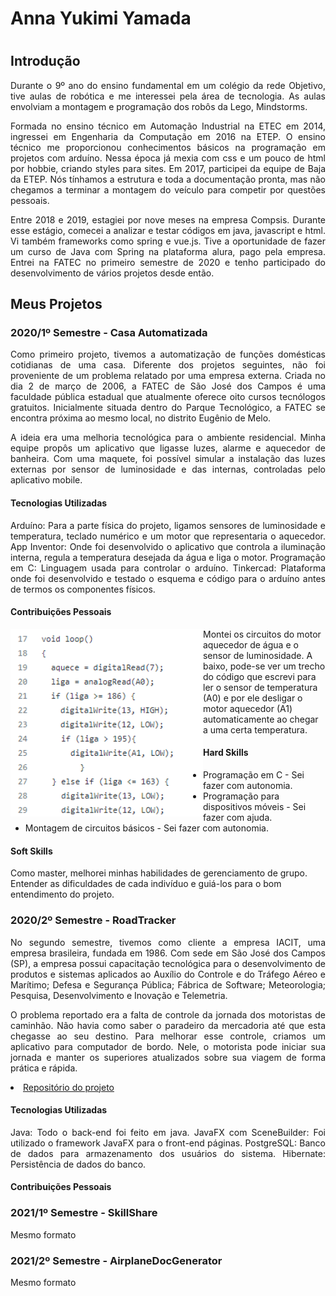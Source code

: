 <h1>Anna Yukimi Yamada<h1>

## Introdução

<p align="justify">Durante o 9º ano do ensino fundamental em um colégio da rede Objetivo, tive aulas de robótica e me interessei pela área de tecnologia. As aulas envolviam a montagem e programação dos robôs da Lego, Mindstorms.</p>

<p align="justify">Formada no ensino técnico em Automação Industrial na ETEC em 2014, ingressei em Engenharia da Computação em 2016 na ETEP. O ensino técnico me proporcionou conhecimentos básicos na programação em projetos com arduíno. Nessa época já mexia com css e um pouco de html por hobbie, criando styles para sites. Em 2017, participei da equipe de Baja da ETEP. Nós tínhamos a estrutura e toda a documentação pronta, mas não chegamos a terminar a montagem do veículo para competir por questões pessoais.</p>

<p align="justify">Entre 2018 e 2019, estagiei por nove meses na empresa Compsis. Durante esse estágio, comecei a analizar e testar códigos em java, javascript e html. Vi também frameworks como spring e vue.js. Tive a oportunidade de fazer um curso de Java com Spring na plataforma alura, pago pela empresa.  Entrei na FATEC no primeiro semestre de 2020 e tenho participado do desenvolvimento de vários projetos desde então.</p>

## Meus Projetos

### 2020/1º Semestre - Casa Automatizada
<p align="justify">Como primeiro projeto, tivemos a automatização de funções domésticas cotidianas de uma casa. Diferente dos projetos seguintes, não foi proveniente de um problema relatado por uma empresa externa. Criada no dia 2 de março de 2006, a FATEC de São José dos Campos é uma faculdade pública estadual que atualmente oferece oito cursos tecnólogos gratuitos. Inicialmente situada dentro do Parque Tecnológico, a FATEC se encontra próxima ao mesmo local, no distrito Eugênio de Melo.</p>
<p align="justify">A ideia era uma melhoria tecnológica para o ambiente residencial. Minha equipe propôs um aplicativo que ligasse luzes, alarme e aquecedor de banheira. Com uma maquete, foi possível simular a instalação das luzes externas por sensor de luminosidade e das internas, controladas pelo aplicativo mobile. </p>

#### Tecnologias Utilizadas
<p align="justify">Arduíno: Para a parte física do projeto, ligamos sensores de luminosidade e temperatura, teclado numérico e um motor que representaria o aquecedor.
App Inventor: Onde foi desenvolvido o aplicativo que controla a iluminação interna, regula a temperatura desejada da água e liga o motor.
Programação em C: Linguagem usada para controlar o arduíno. 
Tinkercad: Plataforma onde foi desenvolvido e testado o esquema e código para o arduíno antes de termos os componentes físicos.</p>

#### Contribuições Pessoais
 
<img align="left" src="https://github.com/YamadaYuu/Portifolio/blob/main/Images/Code%20aquecedor.png"  height="300px">
<p>Montei os circuitos do motor aquecedor de água e o sensor de luminosidade. A baixo, pode-se ver um trecho do código que escrevi para ler o sensor de temperatura (A0) e por ele desligar o motor aquecedor (A1) automaticamente ao chegar a uma certa temperatura.</p>
 

#### Hard Skills
- Programação em C - Sei fazer com autonomia.
- Programação para dispositivos móveis - Sei fazer com ajuda.
- Montagem de circuitos básicos - Sei fazer com autonomia.

#### Soft Skills
<p>Como master, melhorei minhas habilidades de gerenciamento de grupo. 
 Entender as dificuldades de cada indivíduo e guiá-los para o bom entendimento do projeto.</p>

### 2020/2º Semestre - RoadTracker
<p align="justify">No segundo semestre, tivemos como cliente a empresa IACIT, uma empresa brasileira, fundada em 1986. Com sede em São José dos Campos (SP), a empresa possui capacitação tecnológica para o desenvolvimento de produtos e sistemas aplicados ao Auxílio do Controle e do Tráfego Aéreo e Marítimo; Defesa e Segurança Pública; Fábrica de Software; Meteorologia; Pesquisa, Desenvolvimento e Inovação e Telemetria.</p>
<p align="justify">O problema reportado era a falta de controle da jornada dos motoristas de caminhão. Não havia como saber o paradeiro da mercadoria até que esta chegasse ao seu destino. Para melhorar esse controle, criamos um aplicativo para computador de bordo. Nele, o motorista pode iniciar sua jornada e manter os superiores atualizados sobre sua viagem de forma prática e rápida.</p>
<p align="justify"></p>
 
 <li><a href="https://github.com/Syank/PI-JornadaDeMotoristas">Repositório do projeto</a></li>
 
#### Tecnologias Utilizadas
<p align="justify">Java: Todo o back-end foi feito em java.
JavaFX com SceneBuilder: Foi utilizado o framework JavaFX para o front-end páginas.
PostgreSQL: Banco de dados para armazenamento dos usuários do sistema.
Hibernate: Persistência de dados do banco.</p>
 
#### Contribuições Pessoais

### 2021/1º Semestre - SkillShare
Mesmo formato

### 2021/2º Semestre - AirplaneDocGenerator
Mesmo formato
